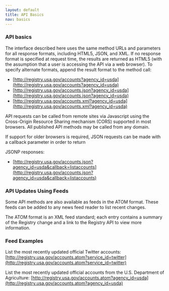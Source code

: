 ```yaml
---
layout: default
title: API Basics
nav: basics
---
```


### API basics

The interface described here uses the same method URLs and parameters for all response formats, including HTML5, JSON, and XML. If no response format is specified at request time, the results are returned as HTML5 (with the assumption that a user is accessing the API via a web browser). To specify alternate formats, append the result format to the method call:

* [http://registry.usa.gov/accounts?agency_id=usda](http://registry.usa.gov/accounts?agency_id=usda)
* [http://registry.usa.gov/accounts.json?agency_id=usda](http://registry.usa.gov/accounts.json?agency_id=usda)
* [http://registry.usa.gov/accounts.xml?agency_id=usda](http://registry.usa.gov/accounts.xml?agency_id=usda)

API requests can be called from remote sites via Javascript using the Cross-Origin Resource Sharing mechanism (CORS) supported in most browsers. All published API methods may be called from any domain.

If support for older browsers is required, JSON requests can be made with a callback parameter in order to return 

JSONP responses:

* [http://registry.usa.gov/accounts.json?agency_id=usda&callback=listaccounts](http://registry.usa.gov/accounts.json?agency_id=usda&callback=listaccounts)

### API Updates Using Feeds

Some API methods are also available as feeds in the ATOM format. These feeds can be added to any news feed reader to list recent changes.

The ATOM format is an XML feed standard; each entry contains a summary of the Registry change and a link to the Registry API to view more information.

### Feed Examples

List the most recently updated official Twitter accounts: [http://registry.usa.gov/accounts.atom?service_id=twitter](http://registry.usa.gov/accounts.atom?service_id=twitter)

List the most recently updated official accounts from the U.S. Department of Agriculture: [http://registry.usa.gov/accounts.atom?agency_id=usda](http://registry.usa.gov/accounts.atom?agency_id=usda)
